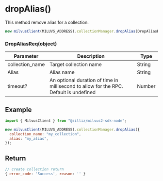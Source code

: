 # dropAlias()

This method remove alias for a collection.

```javascript
new milvusClient(MILUVS_ADDRESS).collectionManager.dropAlias(DropAliasReq);
```

### DropAliasReq(object)

| Parameter       | Description                                                                            | Type   |
| --------------- | -------------------------------------------------------------------------------------- | ------ |
| collection_name | Target collection name                                                                 | String |
| Alias           | Alias name                                                                             | String |
| timeout?        | An optional duration of time in millisecond to allow for the RPC. Default is undefined | Number |

## Example

```javascript
import { MilvusClient } from "@zilliz/milvus2-sdk-node";

new milvusClient(MILUVS_ADDRESS).collectionManager.dropAlias({
  collection_name: "my_collection",
  alias: "my_alias",
});
```

## Return

```javascript
// create collection return
{ error_code: 'Success', reason: '' }
```
